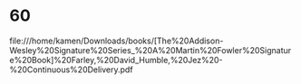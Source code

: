 # 60

file:///home/kamen/Downloads/books/[The%20Addison-Wesley%20Signature%20Series_%20A%20Martin%20Fowler%20Signature%20Book]%20Farley,%20David_Humble,%20Jez%20-%20Continuous%20Delivery.pdf
